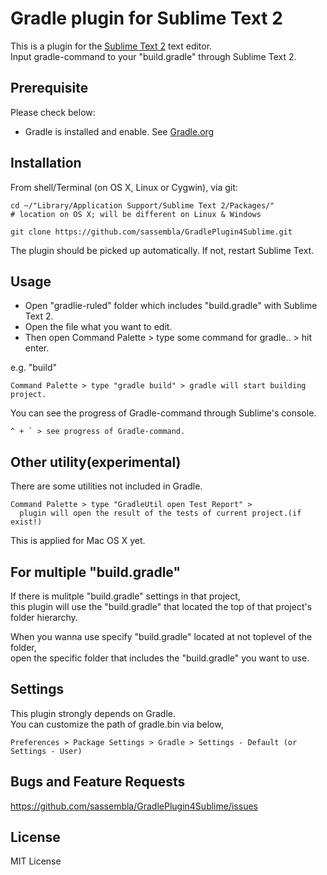 # Gradle plugin for Sublime Text 2

This is a plugin for the [Sublime Text 2](http://www.sublimetext.com/) text editor.   
Input gradle-command to your "build.gradle" through Sublime Text 2.


## Prerequisite
Please check below:  
* Gradle is installed and enable. See [Gradle.org](http://gradle.org/)


## Installation
From shell/Terminal (on OS X, Linux or Cygwin), via git:  

    cd ~/"Library/Application Support/Sublime Text 2/Packages/" 
    # location on OS X; will be different on Linux & Windows
    
    git clone https://github.com/sassembla/GradlePlugin4Sublime.git
    
The plugin should be picked up automatically. If not, restart Sublime Text.


## Usage
* Open "gradlie-ruled" folder which includes "build.gradle" with Sublime Text 2.
* Open the file what you want to edit.
* Then open Command Palette > type some command for gradle.. > hit enter.

e.g. "build"
    
	Command Palette > type "gradle build" > gradle will start building project.

You can see the progress of Gradle-command through Sublime's console.

	^ + ` > see progress of Gradle-command.

## Other utility(experimental)
There are some utilities not included in Gradle.

	Command Palette > type "GradleUtil open Test Report" >   
	  plugin will open the result of the tests of current project.(if exist!)
	
This is applied for Mac OS X yet.



## For multiple "build.gradle"
If there is mulitple "build.gradle" settings in that project,   
this plugin will use the "build.gradle" that located the top of that 
project's folder hierarchy.  

When you wanna use specify "build.gradle" located at not toplevel of the folder,   
open the specific folder that includes the "build.gradle" you want to use.



## Settings
This plugin strongly depends on Gradle.  
You can customize the path of gradle.bin via below,

`Preferences > Package Settings > Gradle > Settings - Default (or Settings - User)`



## Bugs and Feature Requests

<https://github.com/sassembla/GradlePlugin4Sublime/issues>


## License

MIT License
